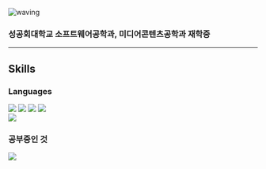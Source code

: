 ![waving](https://capsule-render.vercel.app/api?type=waving&height=200&text=SIU&fontAlign=70&fontAlignY=40&color=gradient)

### 성공회대학교 소프트웨어공학과, 미디어콘텐츠공학과 재학중

---
## Skills

### Languages
<div align="Left">
	<img src="https://img.shields.io/badge/HTML5-E34F26?style=flat&logo=HTML5&logoColor=white" />
	<img src="https://img.shields.io/badge/CSS3-1572B6?style=flat&logo=CSS3&logoColor=white" />
	<img src="https://img.shields.io/badge/JavaScript-F7DF1E?style=flat-square&logo=JavaScript&logoColor=fff"/>
   	<img src="https://img.shields.io/badge/Python-3776AB?style=flat-square&logo=Python&logoColor=fff"/><br>
	<img src="https://img.shields.io/badge/C-A8B9CC?style=flat&logo=C&logoColor=white"/>
</div>
          
### 공부중인 것
	
<div align="Left">
          <img src="https://img.shields.io/badge/Java-007396?style=flat&logo=Java&logoColor=white" />
</div>
